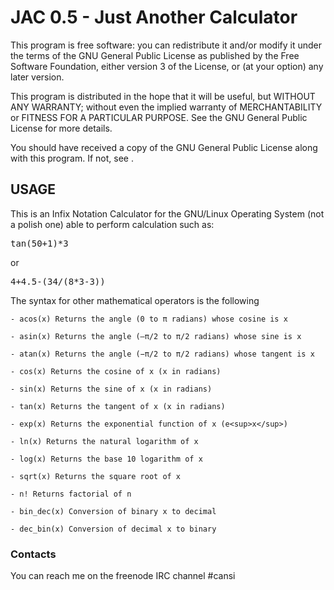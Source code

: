 <h1>JAC 0.5 - Just Another Calculator</h1>

<p>This program is free software: you can redistribute it and/or modify
it under the terms of the GNU General Public License as published by
the Free Software Foundation, either version 3 of the License, or
(at your option) any later version.</p>

<p>This program is distributed in the hope that it will be useful,
but WITHOUT ANY WARRANTY; without even the implied warranty of
MERCHANTABILITY or FITNESS FOR A PARTICULAR PURPOSE. See the
GNU General Public License for more details.</p>

<p>You should have received a copy of the GNU General Public License
along with this program. If not, see <https://www.gnu.org/licenses/>.</p>

<h2>USAGE</h2>

<p>This is an Infix Notation Calculator for the GNU/Linux Operating System (not a polish one) able to perform calculation such as:</p>

<pre>tan(50+1)*3</pre>

<p>or</p>

<pre>4+4.5-(34/(8*3-3))</pre>

<p>The syntax for other mathematical operators is the following</p>

	- acos(x) Returns the angle (0 to π radians) whose cosine is x

	- asin(x) Returns the angle (—π/2 to π/2 radians) whose sine is x

	- atan(x) Returns the angle (−π/2 to π/2 radians) whose tangent is x

	- cos(x) Returns the cosine of x (x in radians)

	- sin(x) Returns the sine of x (x in radians)

	- tan(x) Returns the tangent of x (x in radians)

	- exp(x) Returns the exponential function of x (e<sup>x</sup>)

	- ln(x) Returns the natural logarithm of x

	- log(x) Returns the base 10 logarithm of x

	- sqrt(x) Returns the square root of x
	
	- n! Returns factorial of n
	
	- bin_dec(x) Conversion of binary x to decimal
	
	- dec_bin(x) Conversion of decimal x to binary

<h3>Contacts</h3>

<p>You can reach me on the freenode IRC channel #cansi</p>
